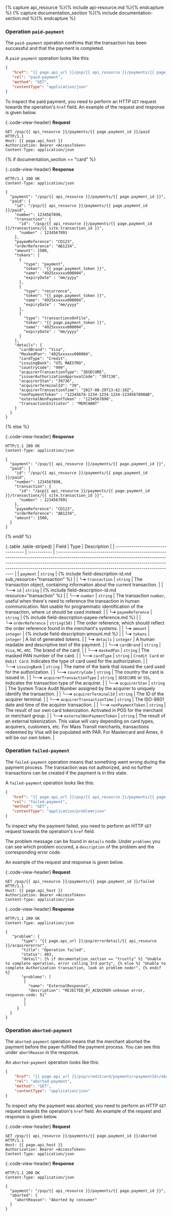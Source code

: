 {% capture api_resource %}{% include api-resource.md %}{% endcapture %}
{% capture documentation_section %}{% include documentation-section.md %}{% endcapture %}

### Operation `paid-payment`

The `paid-payment` operation confirms that the transaction has been successful
and that the payment is completed.

A `paid-payment` operation looks like this:

```json
{
   "href": "{{ page.api_url }}/psp/{{ api_resource }}/payments/{{ page.payment_id }}/paid",
   "rel": "paid-payment",
   "method": "GET",
   "contentType": "application/json"
}
```

To inspect the paid payment, you need to perform an HTTP `GET` request
towards the operation's `href` field. An example of the request and
response is given below.

{:.code-view-header}
**Request**

```http
GET /psp/{{ api_resource }}/payments/{{ page.payment_id }}/paid HTTP/1.1
Host: {{ page.api_host }}
Authorization: Bearer <AccessToken>
Content-Type: application/json
```

{% if documentation_section == "card" %}

{:.code-view-header}
**Response**

```http
HTTP/1.1 200 OK
Content-Type: application/json

{
  "payment": "/psp/{{ api_resource }}/payments/{{ page.payment_id }}",
  "paid": {
    "id": "/psp/{{ api_resource }}/payments/{{ page.payment_id }}/paid",
    "number": 1234567890,
    "transaction": {
      "id": "/psp/{{ api_resource }}/payments/{{ page.payment_id }}/transactions/{{ site.transaction_id }}",
      "number" : 1234567891
    },
    "payeeReference": "CD123",
    "orderReference": "AB1234",
    "amount": 1500,
    "tokens": [
      {
        "type": "payment",
        "token": "{{ page.payment_token }}",
        "name": "4925xxxxxx000004",
        "expiryDate" : "mm/yyyy"
      },
      {
        "type": "recurrence",
        "token": "{{ page.payment_token }}",
        "name": "4925xxxxxx000004",
        "expiryDate" : "mm/yyyy"
      },
      {
        "type": "transactionsOnFile",
        "token": "{{ page.payment_token }}",
        "name": "4925xxxxxx000004",
        "expiryDate" : "mm/yyyy"
      }
    ],
    "details": {
      "cardBrand": "Visa",
      "MaskedPan": "4925xxxxxx000004",
      "cardType": "Credit",
      "issuingBank": "UTL MAESTRO",
      "countryCode": "999",
      "acquirerTransactionType": "3DSECURE",
      "issuerAuthorizationApprovalCode": "397136",
      "acquirerStan": "39736",
      "acquirerTerminalId": "39",
      "acquirerTransactionTime": "2017-08-29T13:42:18Z",
      "nonPaymentToken" : "12345678-1234-1234-1234-1234567890AB",
      "externalNonPaymentToken" : "1234567890",
      "transactionInitiator" : "MERCHANT"
    }
  }
}
```
{% else %}

{:.code-view-header}
**Response**

```http
HTTP/1.1 200 OK
Content-Type: application/json

{
  "payment": "/psp/{{ api_resource }}/payments/{{ page.payment_id }}",
  "paid": {
    "id": "/psp/{{ api_resource }}/payments/{{ page.payment_id }}/paid",
    "number": 1234567890,
    "transaction": {
      "id": "/psp{{ api_resource }}/payments/{{ page.payment_id }}/transactions/{{ site.transaction_id }}",
      "number" : 1234567891
    },
    "payeeReference": "CD123",
    "orderReference": "AB1234",
    "amount": 1500,
  }
}
```
{% endif %}

{:.table .table-striped}
| Field                              | Type         | Description                                                                                                                                                                                                                                                                                          |
| :--------------------------------- | :----------- | :--------------------------------------------------------------------------------------------------------------------------------------------------------------------------------------------------------------------------------------------------------------------------------------------------- |
| `payment`                          | `string`     | {% include field-description-id.md sub_resource="transaction" %}                                                                                                                                                                                                                                     |
| └➔&nbsp;`transaction`              | `string`     | The transaction object, containing information about the current transaction.                                                                                                                                                                                                                        |
| └─➔&nbsp;`id`                      | `string`     | {% include field-description-id.md resource="transaction" %}                                                                                                                                                                                                                                         |
| └─➔&nbsp;`number`                  | `string`     | The transaction `number`, useful when there's need to reference the transaction in human communication. Not usable for programmatic identification of the transaction, where `id` should be used instead.                                                                                         |
| └➔&nbsp;`payeeReference`           | `string`     | {% include field-description-payee-reference.md %}                                                                                                                                                                                                       |
| └➔&nbsp;`orderReference`           | `string(50)` | The order reference, which should reflect the order reference found in the merchant's systems.                                                                                                                                                                                                              |
| └➔&nbsp;`amount`                   | `integer`    | {% include field-description-amount.md %}                                                                                                                                                                                                                                                            |
| └➔&nbsp;`tokens`                   | `integer`    | A list of generated tokens.                                                                                                                                                                                                                                                                            |
| └➔&nbsp;`details`                  | `integer`    | A human readable and descriptive text of the payment.                                                                                                                                                                                                                                                |
| └─➔&nbsp;`cardBrand`               | `string`     | `Visa`, `MC`, etc. The brand of the card.                                                                                                                                                                                                                                                            |
| └─➔&nbsp;`maskedPan`               | `string`     | The masked PAN number of the card.                                                                                                                                                                                                                                                                   |
| └─➔&nbsp;`cardType`                | `string`     | `Credit Card` or `Debit Card`. Indicates the type of card used for the authorization.                                                                                                                                                                                                                |
| └─➔&nbsp;`issuingBank`             | `string`     | The name of the bank that issued the card used for the authorization.                                                                                                                                                                                                                                |
| └─➔&nbsp;`countryCode`             | `string`     | The country the card is issued in.                                                                                                                                                                                                                                                                   |
| └─➔&nbsp;`acquirerTransactionType` | `string`     | `3DSECURE` or `SSL`. Indicates the transaction type of the acquirer.                                                                                                                                                                                                                                 |
| └─➔&nbsp;`acquirerStan`            | `string`     | The System Trace Audit Number assigned by the acquirer to uniquely identify the transaction.                                                                                                                                                                                                         |
| └─➔&nbsp;`acquirerTerminalId`      | `string`     | The ID of the acquirer terminal.                                                                                                                                                                                                                                                                     |
| └─➔&nbsp;`acquirerTransactionTime` | `string`     | The ISO-8601 date and time of the acquirer transaction.                                                                                                                                                                                                                                              |
| └─➔&nbsp;`nonPaymentToken`         | `string`     | The result of our own card tokenization. Activated in POS for the merchant or merchant group.                                                                                                                                                                                                     |
| └─➔&nbsp;`externalNonPaymentToken` | `string`     | The result of an external tokenization. This value will vary depending on card types, acquirers, customers, etc. For Mass Transit merchants, transactions redeemed by Visa will be populated with PAR. For Mastercard and Amex, it will be our own token. |

### Operation `failed-payment`

The `failed-payment` operation means that something went wrong during the
payment process. The transaction was not authorized, and no further transactions
can be created if the payment is in this state.

A `failed-payment` operation looks like this:

```json
{
   "href": "{{ page.api_url }}/psp/{{ api_resource }}/payments/{{ page.payment_id }}/failed",
   "rel": "failed-payment",
   "method": "GET",
   "contentType": "application/problem+json"
}
```

To inspect why the payment failed, you need to perform an HTTP `GET` request
towards the operation's `href` field.

The problem message can be found in `details` node. Under `problems` you can see
which problem occured, a `description` of the problem and the corresponding
error code.

An example of the request and response is given below.

{:.code-view-header}
**Request**

```http
GET /psp/{{ api_resource }}/payments/{{ page.payment_id }}/failed HTTP/1.1
Host: {{ page.api_host }}
Authorization: Bearer <AccessToken>
Content-Type: application/json
```

{:.code-view-header}
**Response**

```http
HTTP/1.1 200 OK
Content-Type: application/json

{
   "problem": {
       "type": "{{ page.api_url }}/psp/errordetail/{{ api_resource }}/acquirererror",
       "title": "Operation failed",
       "status": 403,
       "detail": {% if documentation_section == "trustly" %} "Unable to complete operation, error calling 3rd party", {% else %} "Unable to complete Authorization transaction, look at problem node!", {% endif %}
       "problems": [
        {
          "name": "ExternalResponse",
          "description": "REJECTED_BY_ACQUIRER-unknown error, response-code: 51"
        }
        ]
     }
  }
}
```

### Operation `aborted-payment`

The `aborted-payment` operation means that the merchant aborted the payment
before the payer fulfilled the payment process. You can see this under
`abortReason` in the response.

An `aborted-payment` operation looks like this:

```json
{
    "href": "{{ page.api_url }}/psp/creditcard/payments/<paymentId>/aborted",
    "rel": "aborted-payment",
    "method": "GET",
    "contentType": "application/json"
}
```

To inspect why the payment was aborted, you need to perform an HTTP `GET`
request towards the operation's `href` field. An example of the request and
response is given below.

{:.code-view-header}
**Request**

```http
GET /psp/{{ api_resource }}/payments/{{ page.payment_id }}/aborted HTTP/1.1
Host: {{ page.api_host }}
Authorization: Bearer <AccessToken>
Content-Type: application/json
```

{:.code-view-header}
**Response**

```http
HTTP/1.1 200 OK
Content-Type: application/json

{
  "payment": "/psp/{{ api_resource }}/payments/{{ page.payment_id }}",
  "aborted": {
    "abortReason": "Aborted by consumer"
  }
}
```
